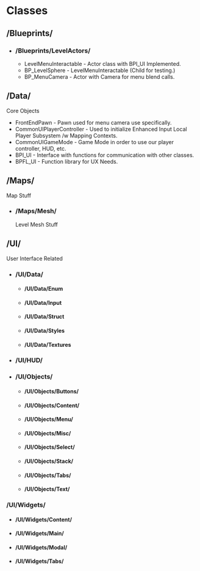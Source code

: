 # Classes
## /Blueprints/
- ### /Blueprints/LevelActors/
	- LevelMenuInteractable - Actor class with BPI_UI Implemented.
	- BP_LevelSphere - LevelMenuInteractable (Child for testing.)
	- BP_MenuCamera - Actor with Camera for menu blend calls.
## /Data/
Core Objects
- FrontEndPawn - Pawn used for menu camera use specifically.
- CommonUIPlayerController - Used to initialize Enhanced Input Local Player Subsystem /w Mapping Contexts.
- CommonUIGameMode - Game Mode in order to use our player controller, HUD, etc.
- BPI_UI - Interface with functions for communication with other classes. 
- BPFL_UI - Function library for UX Needs.
## /Maps/
Map Stuff
- ### /Maps/Mesh/
  Level Mesh Stuff
## /UI/
User Interface Related
- ### /UI/Data/
	- #### /UI/Data/Enum
	- #### /UI/Data/Input
	- #### /UI/Data/Struct
	- #### /UI/Data/Styles
	- #### /UI/Data/Textures
- ### /UI/HUD/
- ### /UI/Objects/
	- #### /UI/Objects/Buttons/
	- #### /UI/Objects/Content/
	- #### /UI/Objects/Menu/
	- #### /UI/Objects/Misc/
	- #### /UI/Objects/Select/
	- #### /UI/Objects/Stack/
	- #### /UI/Objects/Tabs/
	- #### /UI/Objects/Text/
### /UI/Widgets/
- #### /UI/Widgets/Content/
- #### /UI/Widgets/Main/
- #### /UI/Widgets/Modal/
- #### /UI/Widgets/Tabs/



